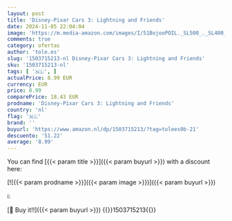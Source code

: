 ```yaml
---
layout: post
title: 'Disney-Pixar Cars 3: Lightning and Friends'
date: 2024-11-05 22:04:04
image: 'https://m.media-amazon.com/images/I/51BojooPOIL._SL500_._SL400_.jpg'
comments: true
category: ofertas
author: 'tole.es'
slug: '1503715213-nl Disney-Pixar Cars 3: Lightning and Friends'
sku: '1503715213-nl'
tags: [ '🇳🇱', ]
actualPrice: 8.99 EUR
currency: EUR
price: 8.99
comparePrice: 18.43 EUR
prodname: 'Disney-Pixar Cars 3: Lightning and Friends'
country: 'nl'
flag: '🇳🇱'
brand: ''
buyurl: 'https://www.amazon.nl/dp/1503715213/?tag=tolees0b-21'
descuento: '51.22'
average: '8.99'
---
```


You can find [{{< param title >}}]({{< param buyurl >}}) with a discount here:

[![{{< param prodname >}}]({{< param image >}})]({{< param buyurl >}})

ℹ️:


[🛒 Buy it!!]({{< param buyurl >}})
{{<world>}}1503715213{{</world>}}

